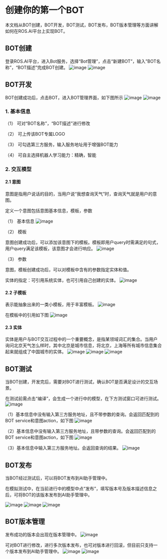 # 创建你的第一个BOT

本文档从BOT创建，BOT开发，BOT测试，BOT发布，BOT版本管理等方面讲解如何在ROS.AI平台上实现BOT。

## BOT创建

登录ROS.AI平台，进入Bot服务，选择“Bot管理”，点击“新建BOT”，输入”BOT名称”，“BOT描述”完成BOT创建。
![image](images/build-bot.png)
![image](images/build-bot1.png)




## BOT开发

BOT创建成功后，点击BOT，进入BOT管理界面，如下图所示
![image](images/bot-basic-info.png)
![image](images/bot-basic-info_server-address.png)




### 1. 基本信息

（1）   可对“BOT名称”，“BOT描述”进行修改

（2）   可上传该BOT专属LOGO

（3）   可勾选第三方服务，输入服务地址用于增强BOT能力

（4）   可自主选择机器人学习能力：精确，智能

### 2. 交互模型

#### 2.1 意图

意图是指用户说话的目的，当用户说“我想查询天气”时，查询天气就是用户的意图。

定义一个意图包括意图基本信息，模板，参数

（1）   基本信息
![image](images/intent-base-info.png)


（2）   模板

意图创建成功后，可以添加该意图下的模板。模板即用户query时需满足的句式，用户query满足该模板，该意图才会进行响应。
![image](images/Template.png)


（3）   参数

   意图，模板创建成功后，可以对模板中含有的参数指定实体和值。

   实体的指定：可引用系统实体，也可引用自己创建的实体。
![image](images/parameter.png)


#### 2.2 子模板

表示能抽象出来的一类小模板，用于丰富模板。
![image](images/Subtemplate.png)


在模板中的引用如下图
![image](images/subtemplate-in-template.png)


#### 2.3 实体

实体是用户与BOT交互过程中的一个重要概念，是指某领域词汇的集合。当用户询问北京天气怎么样时，其中北京是城市信息，将北京，上海等所有城市信息集合起来就组成了中国城市的实体。
![image](images/entity_basic%20info.png)
![image](images/entity-item_synonym.png)
![image](images/entity-item.png)








## BOT测试

当BOT创建，开发完后，需要对BOT进行测试，确认BOT是否满足设计的交互场景。

在测试前需点击“编译”，会生成一个进行中的模型，在下方测试窗口可进行测试。
![image](images/bot-compile.png)


（1）基本信息中没有输入第三方服务地址，且不带参数的查询。会返回匹配到的BOT service和意图action，如下图
![image](images/intent-test.png)


（2）基本信息中没有输入第三方服务地址，且带参数的查询。会返回匹配到的BOT service和意图action，如下图
![image](images/intent-para-test.png)


（3）基本信息中输入第三方服务地址。会返回查询的结果。
![image](images/intent-addr-test.png)


## BOT发布

当BOT经过测试后，可以将BOT发布到AI助手管理中。

在模拟测试中，在当前进行中的模型中点“发布”，填写版本号及版本描述信息之后，可将BOT的该版本发布到AI助手管理中。

![image](images/Release.png)
![image](images/version-info.png)
![image](images/ai-assistant.png)





## BOT版本管理

发布成功的版本会出现在版本管理中。
![image](images/version-manage.png)


可对BOT进行修改，进行多次版本发布，也可对版本进行回滚，但目前只支持一个版本发布到AI助手管理中。
![image](images/online-version.png)
![image](images/RollBACK.png)
